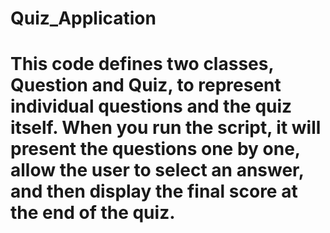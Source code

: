 # Quiz_Application

# This code defines two classes, Question and Quiz, to represent individual questions and the quiz itself.  When you run the script, it will present the questions one by one, allow the user to select an answer, and then display the final score at the end of the quiz.
